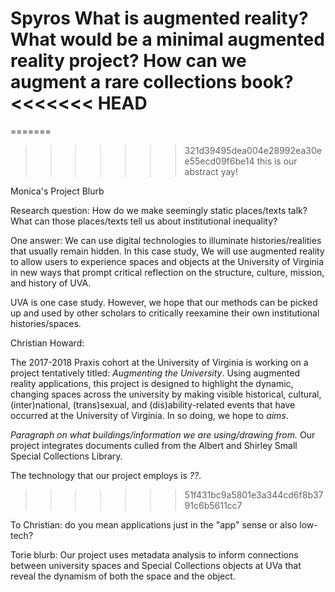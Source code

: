 Spyros
What is augmented reality?
What would be a minimal augmented reality project?
How can we augment a rare collections book?
<<<<<<< HEAD
=======
=======


>>>>>>> 321d39495dea004e28992ea30ee55ecd09f6be14
this is our abstract yay!

Monica's Project Blurb

Research question: How do we make seemingly static places/texts talk? What can those places/texts tell us about institutional inequality?

One answer: We can use digital technologies to illuminate histories/realities that usually remain hidden. In this case study, We will use augmented reality to allow users to experience spaces and objects at the University of Virginia in new ways that prompt critical reflection on the structure, culture, mission, and history of UVA.

UVA is one case study. However, we hope that our methods can be picked up and used by other scholars to critically reexamine their own institutional histories/spaces.


Christian Howard:

The 2017-2018 Praxis cohort at the University of Virginia is working on a project tentatively titled: *Augmenting the University*. Using augmented reality applications, this project is designed to highlight the dynamic, changing spaces across the university by making visible historical, cultural, (inter)national, (trans)sexual, and (dis)ability-related events that have occurred at the University of Virginia. In so doing, we hope to *aims*.

*Paragraph on what buildings/information we are using/drawing from.*
Our project integrates documents culled from the Albert and Shirley Small Special Collections Library.

The technology that our project employs is *??*.
>>>>>>> 51f431bc9a5801e3a344cd6f8b3791c6b5611cc7

To Christian: do you mean applications just in the "app" sense or also low-tech?

Torie blurb:
Our project uses metadata analysis to inform connections between university spaces and Special Collections objects at UVa that reveal the dynamism of both the space and the object.
